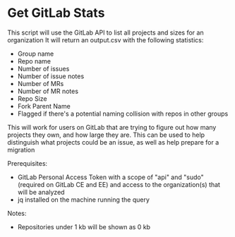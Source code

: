 # Get GitLab Stats

This script will use the GitLab API to list all projects and sizes for an organization
It will return an output.csv with the following statistics:

- Group name
- Repo name
- Number of issues
- Number of issue notes
- Number of MRs
- Number of MR notes
- Repo Size
- Fork Parent Name
- Flagged if there's a potential naming collision with repos in other groups

This will work for users on GitLab that are trying to figure out how many projects they own, and how large they are.
This can be used to help distinguish what projects could be an issue, as well as help prepare for a migration

Prerequisites:
- GitLab Personal Access Token with a scope of "api" and 
  "sudo" (required on GitLab CE and EE) and access to the organization(s) 
  that will be analyzed
- jq installed on the machine running the query

Notes:
- Repositories under 1 kb will be shown as 0 kb
